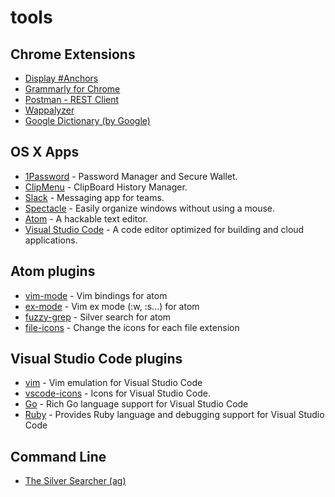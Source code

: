 # tools

## Chrome Extensions

- [Display #Anchors](https://chrome.google.com/webstore/detail/display-anchors/poahndpaaanbpbeafbkploiobpiiieko)
- [Grammarly for Chrome](https://chrome.google.com/webstore/detail/grammarly-for-chrome/kbfnbcaeplbcioakkpcpgfkobkghlhen)
- [Postman - REST Client](https://chrome.google.com/webstore/detail/postman-rest-client/fdmmgilgnpjigdojojpjoooidkmcomcm)
- [Wappalyzer](https://wappalyzer.com/download)
- [Google Dictionary (by Google)](https://chrome.google.com/webstore/detail/google-dictionary-by-goog/mgijmajocgfcbeboacabfgobmjgjcoja)

## OS X Apps

- [1Password](https://itunes.apple.com/in/app/1password-password-manager/id443987910?mt=12) - Password Manager and Secure Wallet.
- [ClipMenu](http://www.clipmenu.com/) - ClipBoard History Manager.
- [Slack](https://itunes.apple.com/in/app/slack/id803453959) - Messaging app for teams.
- [Spectacle](https://www.spectacleapp.com/) - Easily organize windows without using a mouse.
- [Atom](https://atom.io/) - A hackable text editor.
- [Visual Studio Code](http://code.visualstudio.com/) - A code editor optimized for building and cloud applications. 

## Atom plugins
- [vim-mode](https://github.com/atom/vim-mode) - Vim bindings for atom
- [ex-mode](https://atom.io/packages/ex-mod) - Vim ex mode (:w, :s...) for atom
- [fuzzy-grep](https://atom.io/packages/atom-fuzzy-grep) - Silver search for atom
- [file-icons](https://atom.io/packages/file-icons) - Change the icons for each file extension

## Visual Studio Code plugins
- [vim](https://marketplace.visualstudio.com/items?itemName=vscodevim.vim) - Vim emulation for Visual Studio Code
- [vscode-icons](https://marketplace.visualstudio.com/items?itemName=robertohuertasm.vscode-icons) - Icons for Visual Studio Code.
- [Go](https://marketplace.visualstudio.com/items?itemName=lukehoban.Go) - Rich Go language support for Visual Studio Code
- [Ruby](https://marketplace.visualstudio.com/items?itemName=rebornix.Ruby) - Provides Ruby language and debugging support for Visual Studio Code

## Command Line

- [The Silver Searcher (ag)](https://github.com/ggreer/the_silver_searcher)
